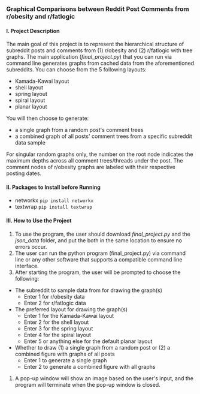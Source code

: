 ### Graphical Comparisons between Reddit Post Comments from r/obesity and r/fatlogic

#### I. Project Description

The main goal of this project is to represent the hierarchical structure of subreddit posts and comments from (1) r/obesity and (2) r/fatlogic with tree graphs. 
The main application (*final_project.py*) that you can run via command line generates graphs from cached data from the aforementioned subreddits. You can choose from the 5 following layouts:

- Kamada-Kawai layout
- shell layout
- spring layout
- spiral layout
- planar layout

You will then choose to generate:
- a single graph from a random post's comment trees
- a combined graph of all posts' comment trees from a specific subreddit data sample

For singular random graphs only, the number on the root node indicates the maximum depths across all comment trees/threads under the post. The comment nodes of r/obesity graphs are labeled with their respective posting dates.  

#### II. Packages to Install before Running

- networkx
    ```pip install networkx```
- textwrap
    ```pip install textwrap```

#### III. How to Use the Project

1. To use the program, the user should download *final_project.py* and the *json_data* folder, and put the both in the same location to ensure no errors occur. 
1. The user can run the python program (final_project.py) via command line or any other software that supports a compatible command line interface.
1. After starting the program, the user will be prompted to choose the following:
- The subreddit to sample data from for drawing the graph(s)
    - Enter 1 for r/obesity data
    - Enter 2 for r/fatlogic data
- The preferred layout for drawing the graph(s)
    - Enter 1 for the Kamada-Kawai layout
    - Enter 2 for the shell layout
    - Enter 3 for the spring layout
    - Enter 4 for the spiral layout
    - Enter 5 or anything else for the default planar layout
- Whether to draw (1) a single graph from a random post or (2) a combined figure with graphs of all posts
    - Enter 1 to generate a single graph
    - Enter 2 to generate a combined figure with all graphs
1. A pop-up window will show an image based on the user's input, and the program will terminate when the pop-up window is closed.

